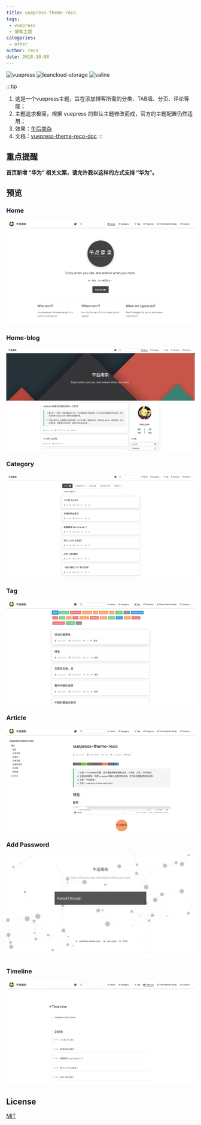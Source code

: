 ```yaml
---
title: vuepress-theme-reco
tags:
 - vuepress
 - 博客主题
categories: 
 - other
author: reco
date: 2018-10-08
---
```


![vuepress](https://img.shields.io/badge/vuepress-0.14.8-brightgreen.svg)
![leancloud-storage](https://img.shields.io/badge/leancloud--storage-3.10.1-orange.svg)
![valine](https://img.shields.io/badge/valine-1.3.4-blue.svg)


:::tip
1. 这是一个vuepress主题，旨在添加博客所需的分类、TAB墙、分页、评论等能；<br>
2. 主题追求极简，根据 vuepress 的默认主题修改而成，官方的主题配置仍然适用；<br>
3. 效果：[午后南杂](https://www.recoluan.com)  <br>
4. 文档：[vuepress-theme-reco-doc](https://vuepress-theme-reco.recoluan.com)
:::

<!-- more -->

## 重点提醒

**首页新增 “华为” 相关文案，请允许我以这样的方式支持 “华为”。**

## 预览

### Home
![home.png](../../images/1.png)

### Home-blog
![home.png](../../images/1-2.png)


### Category
![category.png](../../images/2.png)


### Tag
![tag.png](../../images/3.png)


### Article
![article.png](../../images/4.png)

### Add Password

![password.png](../../images/5.png)

### Timeline

![timeline.png](../../images/6.png)


## License
[MIT](https://github.com/recoluan/vuepress-theme-reco/blob/master/LICENSE)